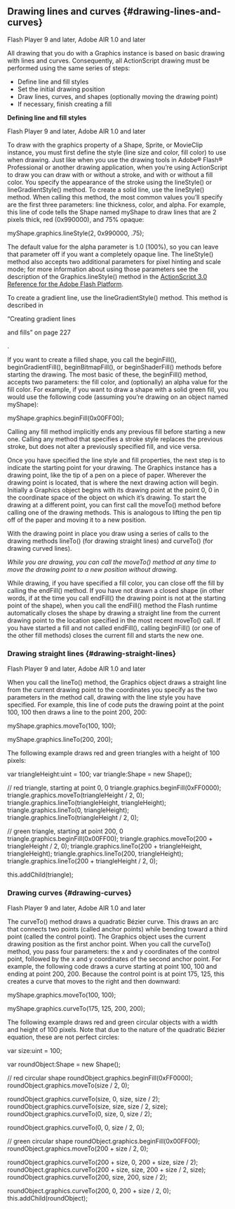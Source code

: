 ## Drawing lines and curves {#drawing-lines-and-curves}

Flash Player 9 and later, Adobe AIR 1.0 and later

All drawing that you do with a Graphics instance is based on basic drawing with lines and curves. Consequently, all ActionScript drawing must be performed using the same series of steps:

*   Define line and fill styles
*   Set the initial drawing position
*   Draw lines, curves, and shapes (optionally moving the drawing point)
*   If necessary, finish creating a fill

**Defining line and fill styles**

Flash Player 9 and later, Adobe AIR 1.0 and later

To draw with the graphics property of a Shape, Sprite, or MovieClip instance, you must first define the style (line size and color, fill color) to use when drawing. Just like when you use the drawing tools in Adobe® Flash® Professional or another drawing application, when you’re using ActionScript to draw you can draw with or without a stroke, and with or without a fill color. You specify the appearance of the stroke using the lineStyle() or lineGradientStyle() method. To create a solid line, use the lineStyle() method. When calling this method, the most common values you’ll specify are the first three parameters: line thickness, color, and alpha. For example, this line of code tells the Shape named myShape to draw lines that are 2 pixels thick, red (0x990000), and 75% opaque:

myShape.graphics.lineStyle(2, 0x990000, .75);

The default value for the alpha parameter is 1.0 (100%), so you can leave that parameter off if you want a completely opaque line. The lineStyle() method also accepts two additional parameters for pixel hinting and scale mode; for more information about using those parameters see the description of the Graphics.lineStyle() method in the [ActionScript 3.0 Reference for the Adobe Flash Platform](http://help.adobe.com/en_US/FlashPlatform/reference/actionscript/3/flash/display/Graphics.html#lineStyle()).

To create a gradient line, use the lineGradientStyle() method. This method is described in

“Creating gradient lines

and fills” on page 227

.

If you want to create a filled shape, you call the beginFill(), beginGradientFill(), beginBitmapFill(), or beginShaderFill() methods before starting the drawing. The most basic of these, the beginFill() method, accepts two parameters: the fill color, and (optionally) an alpha value for the fill color. For example, if you want to draw a shape with a solid green fill, you would use the following code (assuming you’re drawing on an object named myShape):

myShape.graphics.beginFill(0x00FF00);

Calling any fill method implicitly ends any previous fill before starting a new one. Calling any method that specifies a stroke style replaces the previous stroke, but does not alter a previously specified fill, and vice versa.

Once you have specified the line style and fill properties, the next step is to indicate the starting point for your drawing. The Graphics instance has a drawing point, like the tip of a pen on a piece of paper. Wherever the drawing point is located, that is where the next drawing action will begin. Initially a Graphics object begins with its drawing point at the point 0, 0 in the coordinate space of the object on which it’s drawing. To start the drawing at a different point, you can first call the moveTo() method before calling one of the drawing methods. This is analogous to lifting the pen tip off of the paper and moving it to a new position.

With the drawing point in place you draw using a series of calls to the drawing methods lineTo() (for drawing straight lines) and curveTo() (for drawing curved lines).

_While you are drawing, you can call the moveTo() method at any time to move the drawing point to a new position without drawing._

While drawing, if you have specified a fill color, you can close off the fill by calling the endFill() method. If you have not drawn a closed shape (in other words, if at the time you call endFill() the drawing point is not at the starting point of the shape), when you call the endFill() method the Flash runtime automatically closes the shape by drawing a straight line from the current drawing point to the location specified in the most recent moveTo() call. If you have started a fill and not called endFill(), calling beginFill() (or one of the other fill methods) closes the current fill and starts the new one.

### Drawing straight lines {#drawing-straight-lines}

Flash Player 9 and later, Adobe AIR 1.0 and later

When you call the lineTo() method, the Graphics object draws a straight line from the current drawing point to the coordinates you specify as the two parameters in the method call, drawing with the line style you have specified. For example, this line of code puts the drawing point at the point 100, 100 then draws a line to the point 200, 200:

myShape.graphics.moveTo(100, 100);

myShape.graphics.lineTo(200, 200);

The following example draws red and green triangles with a height of 100 pixels:

var triangleHeight:uint = 100; var triangle:Shape = new Shape();

// red triangle, starting at point 0, 0 triangle.graphics.beginFill(0xFF0000); triangle.graphics.moveTo(triangleHeight / 2, 0); triangle.graphics.lineTo(triangleHeight, triangleHeight); triangle.graphics.lineTo(0, triangleHeight); triangle.graphics.lineTo(triangleHeight / 2, 0);

// green triangle, starting at point 200, 0 triangle.graphics.beginFill(0x00FF00); triangle.graphics.moveTo(200 + triangleHeight / 2, 0); triangle.graphics.lineTo(200 + triangleHeight, triangleHeight); triangle.graphics.lineTo(200, triangleHeight); triangle.graphics.lineTo(200 + triangleHeight / 2, 0);

this.addChild(triangle);

### Drawing curves {#drawing-curves}

Flash Player 9 and later, Adobe AIR 1.0 and later

The curveTo() method draws a quadratic Bézier curve. This draws an arc that connects two points (called anchor points) while bending toward a third point (called the control point). The Graphics object uses the current drawing position as the first anchor point. When you call the curveTo() method, you pass four parameters: the x and y coordinates of the control point, followed by the x and y coordinates of the second anchor point. For example, the following code draws a curve starting at point 100, 100 and ending at point 200, 200\. Because the control point is at point 175, 125, this creates a curve that moves to the right and then downward:

myShape.graphics.moveTo(100, 100);

myShape.graphics.curveTo(175, 125, 200, 200);

The following example draws red and green circular objects with a width and height of 100 pixels. Note that due to the nature of the quadratic Bézier equation, these are not perfect circles:

var size:uint = 100;

var roundObject:Shape = new Shape();

// red circular shape roundObject.graphics.beginFill(0xFF0000); roundObject.graphics.moveTo(size / 2, 0);

roundObject.graphics.curveTo(size, 0, size, size / 2); roundObject.graphics.curveTo(size, size, size / 2, size); roundObject.graphics.curveTo(0, size, 0, size / 2);

roundObject.graphics.curveTo(0, 0, size / 2, 0);

// green circular shape roundObject.graphics.beginFill(0x00FF00); roundObject.graphics.moveTo(200 + size / 2, 0);

roundObject.graphics.curveTo(200 + size, 0, 200 + size, size / 2); roundObject.graphics.curveTo(200 + size, size, 200 + size / 2, size); roundObject.graphics.curveTo(200, size, 200, size / 2);

roundObject.graphics.curveTo(200, 0, 200 + size / 2, 0); this.addChild(roundObject);